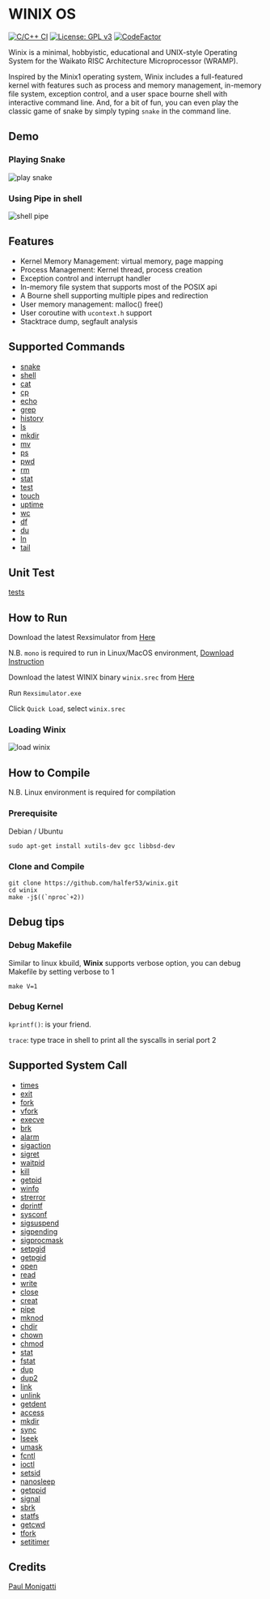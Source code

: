 # WINIX OS

[![C/C++ CI](https://github.com/halfer53/winix/actions/workflows/ccpp.yml/badge.svg)](https://github.com/halfer53/winix/actions/workflows/ccpp.yml) [![License: GPL v3](https://img.shields.io/badge/License-GPLv3-blue.svg)](https://www.gnu.org/licenses/gpl-3.0) [![CodeFactor](https://www.codefactor.io/repository/github/halfer53/winix/badge/master)](https://www.codefactor.io/repository/github/halfer53/winix/overview/master)

Winix is a minimal, hobbyistic, educational and UNIX-style Operating System for the Waikato RISC Architecture Microprocessor (WRAMP).

Inspired by the Minix1 operating system, Winix includes a full-featured kernel with features such as process and memory management, in-memory file system, exception control, and a user space bourne shell with interactive command line. And, for a bit of fun, you can even play the classic game of snake by simply typing `snake` in the command line.

## Demo

### Playing Snake

![play snake](demo/snake.gif)

### Using Pipe in shell

![shell pipe](demo/bash_pipe_ls.gif)

## Features

- Kernel Memory Management: virtual memory, page mapping
- Process Management: Kernel thread, process creation
- Exception control and interrupt handler
- In-memory file system that supports most of the POSIX api
- A Bourne shell supporting multiple pipes and redirection
- User memory management: malloc() free()
- User coroutine with `ucontext.h` support
- Stacktrace dump, segfault analysis

## Supported Commands

- [snake](user/commands/snake.c)
- [shell](user/wsh/wsh.c)
- [cat](user/commands/cat.c)
- [cp](user/commands/cp.c)
- [echo](user/commands/echo.c)
- [grep](user/commands/grep.c)
- [history](user/commands/history.c)
- [ls](user/commands/ls.c)
- [mkdir](user/commands/mkdir.c)
- [mv](user/commands/mv.c)
- [ps](user/commands/ps.c)
- [pwd](user/commands/pwd.c)
- [rm](user/commands/rm.c)
- [stat](user/commands/stat.c)
- [test](user/commands/test.c)
- [touch](user/commands/touch.c)
- [uptime](user/commands/uptime.c)
- [wc](user/commands/wc.c)
- [df](user/commands/df.c)
- [du](user/commands/du.c)
- [ln](user/commands/ln.c)
- [tail](user/commands/tail.c)

## Unit Test

[tests](tests)

## How to Run

Download the latest Rexsimulator from [Here](https://github.com/halfer53/rexsimulator/releases)

N.B. `mono` is required to run in Linux/MacOS environment, [Download Instruction](https://www.mono-project.com/download/stable/#download-lin)

Download the latest WINIX binary `winix.srec` from [Here](https://github.com/halfer53/winix/releases)

Run `Rexsimulator.exe`

Click `Quick Load`, select `winix.srec`

### Loading Winix

![load winix](demo/load_winix.gif)

## How to Compile

N.B. Linux environment is required for compilation

### Prerequisite

Debian / Ubuntu

```shell
sudo apt-get install xutils-dev gcc libbsd-dev
```

### Clone and Compile

```shell
git clone https://github.com/halfer53/winix.git
cd winix
make -j$((`nproc`+2))
```

## Debug tips

### Debug Makefile

Similar to linux kbuild, **Winix** supports verbose option, you can debug Makefile by setting verbose to 1

```shell
make V=1
```

### Debug Kernel

`kprintf()`: is your friend.

`trace`: type trace in shell to print all the syscalls in serial port 2

## Supported System Call

- [times](kernel/system/do_times.c#L23)
- [exit](kernel/system/do_exit_wait.c#L249)
- [fork](kernel/system/do_fork.c#L135)
- [vfork](kernel/system/do_fork.c#L152)
- [execve](kernel/system/do_execve.c#L48)
- [brk](kernel/system/do_brk.c#L94)
- [alarm](kernel/system/do_timer_nanosleep.c#L108)
- [sigaction](kernel/system/do_sigaction.c#L44)
- [sigret](kernel/system/do_sigreturn.c#L19)
- [waitpid](kernel/system/do_exit_wait.c#L36)
- [kill](kernel/system/do_kill.c#L57)
- [getpid](kernel/system/do_getpid.c#L20)
- [winfo](kernel/system/do_winfo.c#L19)
- [strerror](kernel/system/do_dprintf.c#L21)
- [dprintf](kernel/system/do_dprintf.c#L52)
- [sysconf](kernel/system/do_sysconf.c#L4)
- [sigsuspend](kernel/system/do_sigsuspend.c#L18)
- [sigpending](kernel/system/do_sigpending.c#L17)
- [sigprocmask](kernel/system/do_sigprocmask.c#L20)
- [setpgid](kernel/system/do_setpgid.c#L3)
- [getpgid](kernel/system/do_getpgid.c#L4)
- [open](fs/system/open_close.c#L119)
- [read](fs/system/read_write.c#L28)
- [write](fs/system/read_write.c#L35)
- [close](fs/system/open_close.c#L137)
- [creat](fs/system/open_close.c#L128)
- [pipe](fs/system/pipe.c#L39)
- [mknod](fs/system/mknod.c#L44)
- [chdir](fs/system/chdir_mkdir.c#L68)
- [chown](fs/system/chown_chmod.c#L11)
- [chmod](fs/system/chown_chmod.c#L33)
- [stat](fs/system/stat.c#L47)
- [fstat](fs/system/stat.c#L56)
- [dup](fs/system/dup.c#L50)
- [dup2](fs/system/dup.c#L54)
- [link](fs/system/link_unlink.c#L72)
- [unlink](fs/system/link_unlink.c#L81)
- [getdent](fs/system/getdent.c#L58)
- [access](fs/system/umask_access.c#L38)
- [mkdir](fs/system/chdir_mkdir.c#L75)
- [sync](fs/system/sync.c#L6)
- [lseek](fs/system/lseek.c#L58)
- [umask](fs/system/umask_access.c#L14)
- [fcntl](fs/system/fcntl.c#L26)
- [ioctl](fs/system/ioctl.c#L15)
- [setsid](/kernel/system/do_setsid.c#L3)
- [nanosleep](kernel/system/do_timer_nanosleep.c#L128)
- [getppid](kernel/system/do_getpid.c#L25)
- [signal](kernel/system/do_sigaction.c#L70)
- [sbrk](kernel/system/do_brk.c#L85)
- [statfs](fs/system/statfs.c#L43)
- [getcwd](fs/system/getcwd.c#L4)
- [tfork](kernel/system/do_fork.c#L172)
- [setitimer](kernel/system/do_timer_nanosleep.c#L89)

## Credits

[Paul Monigatti](https://nz.linkedin.com/in/paulmonigatti)
